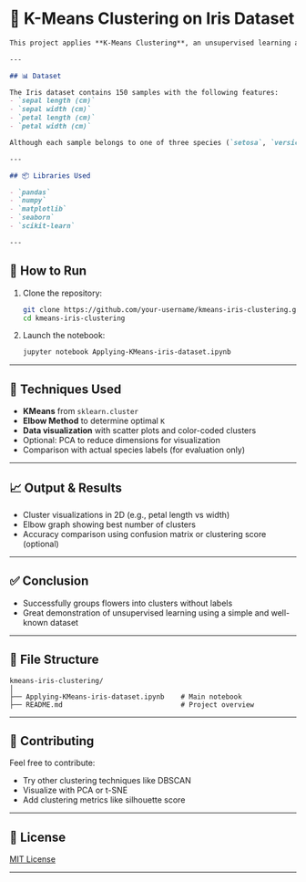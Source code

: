 # 🌸 K-Means Clustering on Iris Dataset


````markdown
This project applies **K-Means Clustering**, an unsupervised learning algorithm, to the famous **Iris flower dataset**. The model attempts to group the flowers into clusters based on their sepal and petal measurements — without using the actual species labels.

---

## 📊 Dataset

The Iris dataset contains 150 samples with the following features:
- `sepal length (cm)`
- `sepal width (cm)`
- `petal length (cm)`
- `petal width (cm)`

Although each sample belongs to one of three species (`setosa`, `versicolor`, `virginica`), clustering is performed without using this label.

---

## 📦 Libraries Used

- `pandas`
- `numpy`
- `matplotlib`
- `seaborn`
- `scikit-learn`

---
````
## 🚀 How to Run

1. Clone the repository:
   ```bash
   git clone https://github.com/your-username/kmeans-iris-clustering.git
   cd kmeans-iris-clustering
   ```
2. Launch the notebook:

   ```bash
   jupyter notebook Applying-KMeans-iris-dataset.ipynb
   ```

---

## 🧠 Techniques Used

* **KMeans** from `sklearn.cluster`
* **Elbow Method** to determine optimal `K`
* **Data visualization** with scatter plots and color-coded clusters
* Optional: PCA to reduce dimensions for visualization
* Comparison with actual species labels (for evaluation only)

---

## 📈 Output & Results

* Cluster visualizations in 2D (e.g., petal length vs width)
* Elbow graph showing best number of clusters
* Accuracy comparison using confusion matrix or clustering score (optional)

---

## ✅ Conclusion

* Successfully groups flowers into clusters without labels
* Great demonstration of unsupervised learning using a simple and well-known dataset

---

## 📂 File Structure

```
kmeans-iris-clustering/
│
├── Applying-KMeans-iris-dataset.ipynb    # Main notebook
├── README.md                             # Project overview
```

---

## 🤝 Contributing

Feel free to contribute:

* Try other clustering techniques like DBSCAN
* Visualize with PCA or t-SNE
* Add clustering metrics like silhouette score

---

## 📜 License

[MIT License](LICENSE)

---

